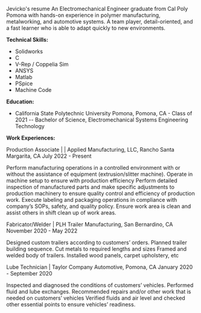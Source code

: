 
Jevicko's resume
An Electromechanical Engineer graduate from Cal Poly Pomona with hands-on experience in polymer manufacturing, metalworking, and automotive systems. A team player, detail-oriented, and a fast learner who is able to adapt quickly to new environments.


**Technical Skills:**

* Solidworks
* C
* V-Rep / Coppelia Sim
* ANSYS
* Matlab
* PSpice
* Machine Code

**Education:**
* California State Polytechnic University Pomona, Pomona, CA - Class of 2021
-- Bachelor of Science, Electromechanical Systems Engineering Technology
  
**Work Experiences:**

Production Associate | | Applied Manufacturing, LLC, Rancho Santa Margarita, CA
July 2022 - Present

Perform manufacturing operations in a controlled environment with or without the assistance of equipment (extrusion/slitter machine).
Operate in machine setup to ensure with production efficiency
Perform detailed inspection of manufactured parts and make specific adjustments to production machinery to ensure quality control and efficiency of production work.
Execute labeling and packaging operations in compliance with company’s SOPs, safety, and quality policy.
Ensure work area is clean and assist others in shift clean up of work areas.

Fabricator/Welder | PLH Trailer Manufacturing, San Bernardino, CA
November 2020 - May 2022

Designed custom trailers according to customers’ orders.
Planned trailer building sequence.
Cut metals to required lengths and sizes
Framed and welded body of trailers.
Installed wood panels, carpet upholstery, etc

Lube Technician | Taylor Company Automotive, Pomona, CA
January 2020 - September 2020

Inspected and diagnosed the conditions of customers’ vehicles.
Performed fluid and lube exchanges.
Recommended repairs and/or other work that is needed on customers’ vehicles
Verified fluids and air level and checked other essential points to ensure vehicles’ readiness.
